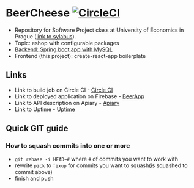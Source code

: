 # BeerCheese [![CircleCI](https://circleci.com/gh/belaczek/BeerCheese-client.svg?style=svg)](https://circleci.com/gh/belaczek/BeerCheese-client)
* Repository for Software Project class at University of Economics in Prague ([link to sylabus](https://insis.vse.cz/auth/katalog/syllabus.pl?predmet=125366)).
* Topic: eshop with configurable packages
* [Backend: Spring boot app with MySQL](https://github.com/jansyk13/BeerCheese)
* Frontend (this project): create-react-app boilerplate

## Links
* Link to build job on Circle CI - [Circle CI](https://circleci.com/gh/belaczek/BeerCheese-client)
* Link to deployed application on Firebase - [BeerApp](https://beercheese-2911e.firebaseapp.com/)
* Link to API description on Apiary - [Apiary](http://docs.beercheese.apiary.io/#)
* Link to Uptime - [Uptime](https://uptime-jansyk13.rhcloud.com/dashboard/events)

## Quick GIT guide
### How to squash commits into one or more
* `git rebase -i HEAD~#` where `#` of commits you want to work with
* rewrite `pick` to `fixup` for commits you want to squash(is squashed to commit above)
* finish and push
